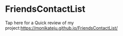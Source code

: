 # FriendsContactList
Tap here for a Quick review of my project:https://monikateju.github.io/FriendsContactList/
